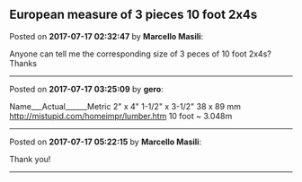 ## European measure of 3 pieces 10 foot 2x4s
Posted on **2017-07-17 02:32:47** by **Marcello Masili**:

Anyone can tell me the corresponding size of 3 peces of 10 foot 2x4s? Thanks

---

Posted on **2017-07-17 03:25:09** by **gero**:

Name___Actual______Metric
2" x 4"	1-1/2" x 3-1/2"	38 x 89 mm
http://mistupid.com/homeimpr/lumber.htm
10 foot ~ 3.048m

---

Posted on **2017-07-17 05:22:15** by **Marcello Masili**:

Thank you!

---

